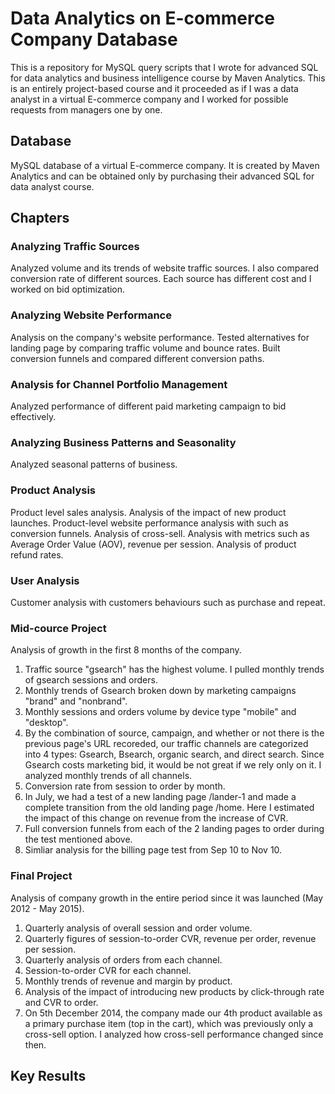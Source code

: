 # Data Analytics on E-commerce Company Database
This is a repository for MySQL query scripts that I wrote for advanced SQL for data analytics and business intelligence course by Maven Analytics. This is an entirely project-based course and it proceeded as if I was a data analyst in a virtual E-commerce company and I worked for possible requests from managers one by one.

## Database
MySQL database of a virtual E-commerce company. It is created by Maven Analytics and can be obtained only by purchasing their advanced SQL for data analyst course.

## Chapters
### Analyzing Traffic Sources
Analyzed volume and its trends of website traffic sources. I also compared conversion rate of different sources. Each source has different cost and I worked on bid optimization.

### Analyzing Website Performance
Analysis on the company's website performance. Tested alternatives for landing page by comparing traffic volume and bounce rates. Built conversion funnels and compared different conversion paths.

### Analysis for Channel Portfolio Management
Analyzed performance of different paid marketing campaign to bid effectively.

### Analyzing Business Patterns and Seasonality
Analyzed seasonal patterns of business.

### Product Analysis
Product level sales analysis. Analysis of the impact of new product launches. Product-level website performance analysis with such as conversion funnels. Analysis of cross-sell. Analysis with metrics such as Average Order Value (AOV), revenue per session. Analysis of product refund rates.

### User Analysis
Customer analysis with customers behaviours such as purchase and repeat.

### Mid-cource Project
Analysis of growth in the first 8 months of the company.
1. Traffic source "gsearch" has the highest volume. I pulled monthly trends of gsearch sessions and orders. 
2. Monthly trends of Gsearch broken down by marketing campaigns "brand" and "nonbrand".
3. Monthly sessions and orders volume by device type "mobile" and "desktop".
4. By the combination of source, campaign, and whether or not there is the previous page's URL recoreded, our traffic channels are categorized into 4 types: Gsearch, Bsearch, organic search, and direct search. Since Gsearch costs marketing bid, it would be not great if we rely only on it. I analyzed monthly trends of all channels.
5. Conversion rate from session to order by month.
6. In July, we had a test of a new landing page /lander-1 and made a complete transition from the old landing page /home. Here I estimated the impact of this change on revenue from the increase of CVR.
7. Full conversion funnels from each of the 2 landing pages to order during the test mentioned above.
8. Simliar analysis for the billing page test from Sep 10 to Nov 10.

### Final Project
Analysis of company growth in the entire period since it was launched (May 2012 - May 2015).
1. Quarterly analysis of overall session and order volume.
2. Quarterly figures of session-to-order CVR, revenue per order, revenue per session.
3. Quarterly analysis of orders from each channel.
4. Session-to-order CVR for each channel.
5. Monthly trends of revenue and margin by product.
6. Analysis of the impact of introducing new products by click-through rate and CVR to order.
7. On 5th December 2014, the company made our 4th product available as a primary purchase item (top in the cart), which was previously only a cross-sell option. I analyzed how cross-sell performance changed since then. 

## Key Results

